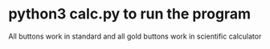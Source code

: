 # python3 calc.py to run the program
All buttons work in standard and all gold buttons work in scientific calculator
